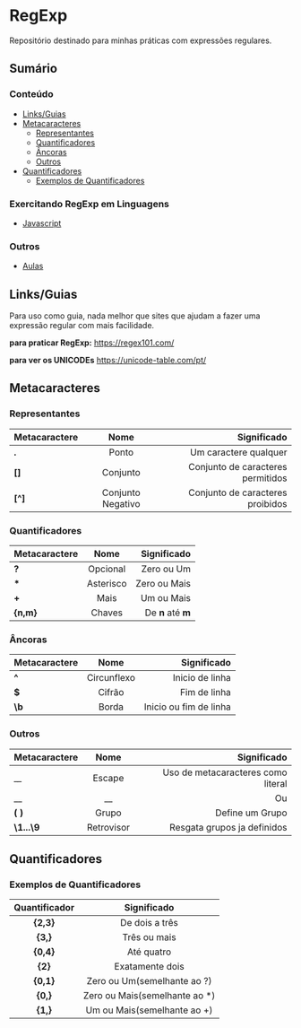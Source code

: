 # RegExp
Repositório destinado para minhas práticas com expressões regulares.

## Sumário

### Conteúdo
* [Links/Guias](#linksguias)
* [Metacaracteres](#metacaracteres)
    * [Representantes](#representantes)
    * [Quantificadores](#quantificadores)
    * [Âncoras](#âncoras)
    * [Outros](#outros-1)
* [Quantificadores](#quantificadores-1)
    * [Exemplos de Quantificadores](#exemplos-de-quantificadores)

### Exercitando RegExp em Linguagens
* [Javascript](ex-JS)

### Outros
* [Aulas](Aulas)


## Links/Guias
Para uso como guia, nada melhor que sites que ajudam a fazer uma expressão regular com mais facilidade.

__para praticar RegExp:__
<a href="https://regex101.com/" target="_blank" rel="noopener">https://regex101.com/</a>

__para ver os UNICODEs__
<a href="https://unicode-table.com/pt/" target="_blank" rel="noopener">https://unicode-table.com/pt/</a>


## Metacaracteres
### Representantes 
| Metacaractere     | Nome              | Significado                       |
|:------------------|:-----------------:|----------------------------------:|
| __.__             | Ponto             | Um caractere qualquer             |
| __[]__            | Conjunto          | Conjunto de caracteres permitidos |
| __[^]__           | Conjunto Negativo | Conjunto de caracteres proibidos  |

### Quantificadores
| Metacaractere     | Nome              | Significado                       |
|:------------------|:-----------------:|----------------------------------:|
| __?__             | Opcional          | Zero ou Um                        |
| __*__             | Asterisco         | Zero ou Mais                      |
| __+__             | Mais              | Um ou Mais                        |
| __{n,m}__         | Chaves            | De __n__ até __m__                |

### Âncoras
| Metacaractere     | Nome              | Significado                       |
|:------------------|:-----------------:|----------------------------------:|
| __^__             | Circunflexo       | Inicio de linha                   |
| __$__             | Cifrão            | Fim de linha                      |
| __\b__            | Borda             | Inicio ou fim de linha            |

### Outros
| Metacaractere     | Nome              | Significado                       |
|:------------------|:-----------------:|----------------------------------:|
| __\__             | Escape            | Uso de metacaracteres como literal|
| __|__             | Ou                | Operação de Ou                    |
| __( )__           | Grupo             | Define um Grupo                   |
| __\1...\9__       | Retrovisor        | Resgata grupos ja definidos       |


## Quantificadores
### Exemplos de Quantificadores
| Quantificador             | Significado                   |
|:-------------------------:|:-----------------------------:|
| __{2,3}__                 | De dois a três                |
| __{3,}__                  | Três ou mais                  |
| __{0,4}__                 | Até quatro                    |
| __{2}__                   | Exatamente dois               |
| __{0,1}__                 | Zero ou Um(semelhante ao ?)   |
| __{0,}__                  | Zero ou Mais(semelhante ao *) |
| __{1,}__                  | Um ou Mais(semelhante ao +)   |